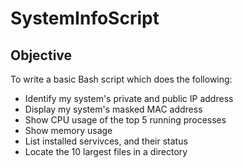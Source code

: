 # SystemInfoScript 

## Objective ##
To write a basic Bash script which does the following:
- Identify my system's private and public IP address
- Display my system's masked MAC address
- Show CPU usage of the top 5 running processes
- Show memory usage
- List installed servivces, and their status
- Locate the 10 largest files in a directory
